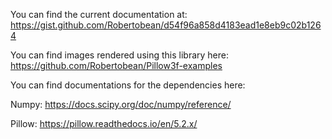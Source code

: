 You can find the current documentation at: https://gist.github.com/Robertobean/d54f96a858d4183ead1e8eb9c02b1264

You can find images rendered using this library here:
https://github.com/Robertobean/Pillow3f-examples

You can find documentations for the dependencies here:

Numpy: https://docs.scipy.org/doc/numpy/reference/

Pillow: https://pillow.readthedocs.io/en/5.2.x/